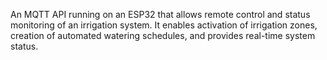 An MQTT API running on an ESP32 that allows remote control and status monitoring of an irrigation system. It enables activation of irrigation zones, creation of automated watering schedules, and provides real-time system status.
